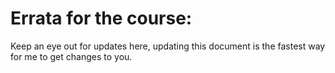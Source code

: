 # Errata for the course:
Keep an eye out for updates here, updating this document is the fastest way for me to get changes to you.
